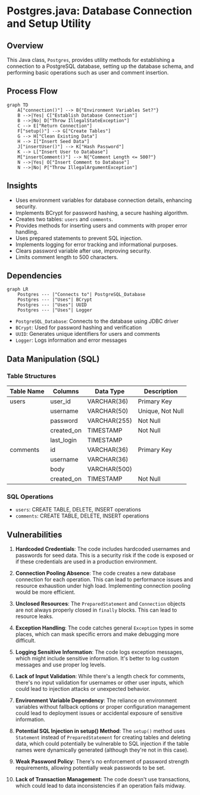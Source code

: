 # Postgres.java: Database Connection and Setup Utility

## Overview

This Java class, `Postgres`, provides utility methods for establishing a connection to a PostgreSQL database, setting up the database schema, and performing basic operations such as user and comment insertion.

## Process Flow

```mermaid
graph TD
    A["connection()"] --> B{"Environment Variables Set?"}
    B -->|Yes| C["Establish Database Connection"]
    B -->|No| D["Throw IllegalStateException"]
    C --> E["Return Connection"]
    F["setup()"] --> G["Create Tables"]
    G --> H["Clean Existing Data"]
    H --> I["Insert Seed Data"]
    J["insertUser()"] --> K["Hash Password"]
    K --> L["Insert User to Database"]
    M["insertComment()"] --> N{"Comment Length <= 500?"}
    N -->|Yes| O["Insert Comment to Database"]
    N -->|No| P["Throw IllegalArgumentException"]
```

## Insights

- Uses environment variables for database connection details, enhancing security.
- Implements BCrypt for password hashing, a secure hashing algorithm.
- Creates two tables: `users` and `comments`.
- Provides methods for inserting users and comments with proper error handling.
- Uses prepared statements to prevent SQL injection.
- Implements logging for error tracking and informational purposes.
- Clears password variable after use, improving security.
- Limits comment length to 500 characters.

## Dependencies

```mermaid
graph LR
    Postgres --- |"Connects to"| PostgreSQL_Database
    Postgres --- |"Uses"| BCrypt
    Postgres --- |"Uses"| UUID
    Postgres --- |"Uses"| Logger
```

- `PostgreSQL_Database`: Connects to the database using JDBC driver
- `BCrypt`: Used for password hashing and verification
- `UUID`: Generates unique identifiers for users and comments
- `Logger`: Logs information and error messages

## Data Manipulation (SQL)

### Table Structures

| Table Name | Columns | Data Type | Description |
|------------|---------|-----------|-------------|
| users | user_id | VARCHAR(36) | Primary Key |
|  | username | VARCHAR(50) | Unique, Not Null |
|  | password | VARCHAR(255) | Not Null |
|  | created_on | TIMESTAMP | Not Null |
|  | last_login | TIMESTAMP | |
| comments | id | VARCHAR(36) | Primary Key |
|  | username | VARCHAR(36) | |
|  | body | VARCHAR(500) | |
|  | created_on | TIMESTAMP | Not Null |

### SQL Operations

- `users`: CREATE TABLE, DELETE, INSERT operations
- `comments`: CREATE TABLE, DELETE, INSERT operations

## Vulnerabilities

1. **Hardcoded Credentials**: The code includes hardcoded usernames and passwords for seed data. This is a security risk if the code is exposed or if these credentials are used in a production environment.

2. **Connection Pooling Absence**: The code creates a new database connection for each operation. This can lead to performance issues and resource exhaustion under high load. Implementing connection pooling would be more efficient.

3. **Unclosed Resources**: The `PreparedStatement` and `Connection` objects are not always properly closed in `finally` blocks. This can lead to resource leaks.

4. **Exception Handling**: The code catches general `Exception` types in some places, which can mask specific errors and make debugging more difficult.

5. **Logging Sensitive Information**: The code logs exception messages, which might include sensitive information. It's better to log custom messages and use proper log levels.

6. **Lack of Input Validation**: While there's a length check for comments, there's no input validation for usernames or other user inputs, which could lead to injection attacks or unexpected behavior.

7. **Environment Variable Dependency**: The reliance on environment variables without fallback options or proper configuration management could lead to deployment issues or accidental exposure of sensitive information.

8. **Potential SQL Injection in setup() Method**: The `setup()` method uses `Statement` instead of `PreparedStatement` for creating tables and deleting data, which could potentially be vulnerable to SQL injection if the table names were dynamically generated (although they're not in this case).

9. **Weak Password Policy**: There's no enforcement of password strength requirements, allowing potentially weak passwords to be set.

10. **Lack of Transaction Management**: The code doesn't use transactions, which could lead to data inconsistencies if an operation fails midway.
